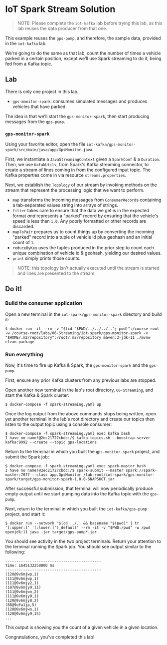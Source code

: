 # IoT Spark Stream Solution

> NOTE: Please complete the `iot-kafka` lab before trying this lab, as this lab reuses the data producer from that one.

This example reuses the `gps-pump`, and therefore, the sample data, provided in the `iot-kafka` lab.

We're going to do the same as that lab, count the number of times a vehicle parked in a certain position, except we'll
use Spark streaming to do it, being fed from a Kafka topic.

## Lab

There is only one project in this lab.

* `gps-monitor-spark`: consumes simulated messages and produces vehicles that have parked.

The idea is that we'll start the `gps-monitor-spark`, then start producing messages from the `gps-pump`.

### `gps-monitor-spark`

Using your favorite editor, open the file `iot-kafka/gps-monitor-spark/src/main/java/app/GpsMonitor.java`.

First, we instantiate a `JavaStreamingContext` given a `SparkConf` & a `Duration`. Then, we use `KafakUtils`, from
Spark's Kafka streaming connector, to create a stream of lines coming in from the configured input topic. The Kafka
properties come in via resource `streams.properties`.

Next, we establish the `Topology` of our stream by invoking methods on the stream that represent the processing logic
that we want to perform.

* `map` transforms the incoming messages from `ConsumerRecord`s containing a tab-separated values string into arrays of
  strings.
* `filter` takes care to ensure that the data we get is in the expected format _and_ represents a "parked" record by
  ensuring that the vehicle's speed is less than `1.0`. Any poorly formatted or other records are discarded.
* `mapToPair` prepares us to count things up by converting the incoming "parked" record into a tuple of vehicle id plus
  geohash and an initial count of `1`.
* `reduceByKey` uses the tuples produced in the prior step to count each unique combination of vehicle id & geohash,
  yielding our desired values.
* `print` simply prints those counts.

> NOTE: this topology isn't actually executed until the stream is started and lines are presented to the stream.

## Do it!

### Build the consumer application

Open a new terminal in the `iot-spark/gps-monitor-spark` directory and build it:

```shell
$ docker run -it --rm -v "$(cd "$PWD/../../../.."; pwd)":/course-root -w /course-root/labs/06-Streaming/iot-spark/gps-monitor-spark -v "$HOME/.m2/repository":/root/.m2/repository maven:3-jdk-11 ./mvnw clean package
```

### Run everything

Now, it's time to fire up Kafka & Spark, the `gps-monitor-spark` and the `gps-pump`.

First, ensure any prior Kafka clusters from any previous labs are stopped.

Open another new terminal in the lab's root directory, `06-Streaming`, and start the Kafka & Spark cluster:

```shell
$ docker-compose -f spark-streaming.yaml up
```

Once the log output from the above commands stops being written, open yet another terminal in the lab's root directory
and create our topics then listen to the output topic using a console consumer:

```shell
$ docker-compose -f spark-streaming.yaml exec kafka bash
I have no name!@2ec21727cbdc:/$ kafka-topics.sh --boostrap-server kafka:9092 --create --topic gps-locations
```

Return to the terminal in which you built the `gps-monitor-spark` project, and submit the Spark job:

```shell
$ docker-compose -f spark-streaming.yaml exec spark-master bash
I have no name!@2ec21727cbdc:/$ spark-submit --master spark://spark-master:7077 --class app.GpsMonitor /lab-root/iot-spark/gps-monitor-spark/target/gps-monitor-spark-1.0.0-SNAPSHOT.jar
```

After successful submission, that terminal will now periodically produce empty output until we start pumping data into
the Kafka topic with the `gps-pump`.

Next, return to the terminal in which you built the `iot-kafka/gps-pump` project, and start it:

```shell
$ docker run --network "$(cd ../.. && basename "$(pwd)" | tr '[:upper:]' '[:lower:]')_default" --rm -it -v "$PWD:/pwd" -w /pwd openjdk:11 java -jar target/gps-pump*.jar
```

You should see activity in the two project terminals. Return your attention to the terminal running the Spark job. You
should see output similar to the following:

```shell
-------------------------------------------
Time: 1645132250000 ms
-------------------------------------------
(120@9v6mjwp,1)
(111@9v6mjwp,1)
(111@9v6mjy2,1)
(107@9v6mjy9,11)
(111@9v6mjwn,2)
(111@9v6mjy0,1)
(120@9v6mjy8,2)
(88@9ufw1jp,5)
(120@9v6mjwn,1)
(120@9v6mjy9,15)
...
```

This output is showing you the count of a given vehicle in a given location.

Congratulations, you've completed this lab!
